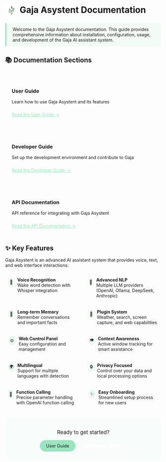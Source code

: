# <img src="../web_ui/static/img/gaja.svg" width="40" style="vertical-align: middle;"> Gaja Asystent Documentation

<div style="border-left: 4px solid #98E6C0; padding: 12px 20px; background-color: rgba(152, 230, 192, 0.1); margin: 20px 0; border-radius: 4px;">
Welcome to the Gaja Asystent documentation. This guide provides comprehensive information about installation, configuration, usage, and development of the Gaja AI assistant system.
</div>

## 📚 Documentation Sections

<div class="grid-container" style="display: grid; grid-template-columns: repeat(auto-fit, minmax(300px, 1fr)); gap: 20px; margin: 25px 0;">

<div class="grid-item" style="padding: 20px; border-radius: 8px; background-color: rgba(255, 255, 255, 0.05); border: 1px solid rgba(255, 255, 255, 0.1); transition: transform 0.3s ease;">
  <h3><i class="fas fa-book" style="color: #98E6C0;"></i> User Guide</h3>
  <p>Learn how to use Gaja Asystent and its features</p>
  <a href="./user-guide/README.md" style="display: inline-block; margin-top: 10px; color: #98E6C0;">Read the User Guide →</a>
</div>

<div class="grid-item" style="padding: 20px; border-radius: 8px; background-color: rgba(255, 255, 255, 0.05); border: 1px solid rgba(255, 255, 255, 0.1); transition: transform 0.3s ease;">
  <h3><i class="fas fa-code" style="color: #98E6C0;"></i> Developer Guide</h3>
  <p>Set up the development environment and contribute to Gaja</p>
  <a href="./developer/README.md" style="display: inline-block; margin-top: 10px; color: #98E6C0;">Read the Developer Guide →</a>
</div>

<div class="grid-item" style="padding: 20px; border-radius: 8px; background-color: rgba(255, 255, 255, 0.05); border: 1px solid rgba(255, 255, 255, 0.1); transition: transform 0.3s ease;">
  <h3><i class="fas fa-plug" style="color: #98E6C0;"></i> API Documentation</h3>
  <p>API reference for integrating with Gaja Asystent</p>
  <a href="./api/README.md" style="display: inline-block; margin-top: 10px; color: #98E6C0;">Read the API Documentation →</a>
</div>

</div>

## ✨ Key Features

Gaja Asystent is an advanced AI assistant system that provides voice, text, and web interface interactions:

<div class="features" style="display: grid; grid-template-columns: repeat(auto-fit, minmax(200px, 1fr)); gap: 15px; margin: 20px 0;">

<div class="feature-item" style="display: flex; align-items: flex-start; gap: 10px; padding: 10px;">
  <span style="background-color: rgba(152, 230, 192, 0.2); border-radius: 50%; width: 30px; height: 30px; display: flex; align-items: center; justify-content: center;">🎤</span>
  <div>
    <strong>Voice Recognition</strong><br>
    Wake word detection with Whisper integration
  </div>
</div>

<div class="feature-item" style="display: flex; align-items: flex-start; gap: 10px; padding: 10px;">
  <span style="background-color: rgba(152, 230, 192, 0.2); border-radius: 50%; width: 30px; height: 30px; display: flex; align-items: center; justify-content: center;">🧠</span>
  <div>
    <strong>Advanced NLP</strong><br>
    Multiple LLM providers (OpenAI, Ollama, DeepSeek, Anthropic)
  </div>
</div>

<div class="feature-item" style="display: flex; align-items: flex-start; gap: 10px; padding: 10px;">
  <span style="background-color: rgba(152, 230, 192, 0.2); border-radius: 50%; width: 30px; height: 30px; display: flex; align-items: center; justify-content: center;">💾</span>
  <div>
    <strong>Long-term Memory</strong><br>
    Remember conversations and important facts
  </div>
</div>

<div class="feature-item" style="display: flex; align-items: flex-start; gap: 10px; padding: 10px;">
  <span style="background-color: rgba(152, 230, 192, 0.2); border-radius: 50%; width: 30px; height: 30px; display: flex; align-items: center; justify-content: center;">🔌</span>
  <div>
    <strong>Plugin System</strong><br>
    Weather, search, screen capture, and web capabilities
  </div>
</div>

<div class="feature-item" style="display: flex; align-items: flex-start; gap: 10px; padding: 10px;">
  <span style="background-color: rgba(152, 230, 192, 0.2); border-radius: 50%; width: 30px; height: 30px; display: flex; align-items: center; justify-content: center;">🌐</span>
  <div>
    <strong>Web Control Panel</strong><br>
    Easy configuration and management
  </div>
</div>

<div class="feature-item" style="display: flex; align-items: flex-start; gap: 10px; padding: 10px;">
  <span style="background-color: rgba(152, 230, 192, 0.2); border-radius: 50%; width: 30px; height: 30px; display: flex; align-items: center; justify-content: center;">👁️</span>
  <div>
    <strong>Context Awareness</strong><br>
    Active window tracking for smart assistance
  </div>
</div>

<div class="feature-item" style="display: flex; align-items: flex-start; gap: 10px; padding: 10px;">
  <span style="background-color: rgba(152, 230, 192, 0.2); border-radius: 50%; width: 30px; height: 30px; display: flex; align-items: center; justify-content: center;">🌍</span>
  <div>
    <strong>Multilingual</strong><br>
    Support for multiple languages with detection
  </div>
</div>

<div class="feature-item" style="display: flex; align-items: flex-start; gap: 10px; padding: 10px;">
  <span style="background-color: rgba(152, 230, 192, 0.2); border-radius: 50%; width: 30px; height: 30px; display: flex; align-items: center; justify-content: center;">🔒</span>
  <div>
    <strong>Privacy Focused</strong><br>
    Control over your data and local processing options
  </div>
</div>

<div class="feature-item" style="display: flex; align-items: flex-start; gap: 10px; padding: 10px;">
  <span style="background-color: rgba(152, 230, 192, 0.2); border-radius: 50%; width: 30px; height: 30px; display: flex; align-items: center; justify-content: center;">🧩</span>
  <div>
    <strong>Function Calling</strong><br>
    Precise parameter handling with OpenAI function calling
  </div>
</div>

<div class="feature-item" style="display: flex; align-items: flex-start; gap: 10px; padding: 10px;">
  <span style="background-color: rgba(152, 230, 192, 0.2); border-radius: 50%; width: 30px; height: 30px; display: flex; align-items: center; justify-content: center;">✨</span>
  <div>
    <strong>Easy Onboarding</strong><br>
    Streamlined setup process for new users
  </div>
</div>

</div>

<div style="text-align: center; margin: 30px 0; padding: 20px; background-color: rgba(152, 230, 192, 0.05); border-radius: 8px;">
  <p style="margin-bottom: 15px; font-size: 1.2em;">Ready to get started?</p>
  <a href="./user-guide/README.md" style="display: inline-block; background-color: #98E6C0; color: #333; padding: 10px 20px; text-decoration: none; border-radius: 50px; margin-right: 10px; font-weight: 500;">User Guide</a>
  <a href="./developer/README.md" style="display: inline-block; background-color: rgba(255, 255, 255, 0.1); color: #fff; padding: 10px 20px; text-decoration: none; border-radius: 50px; font-weight: 500;">Developer Guide</a>
</div>
